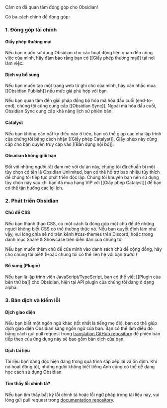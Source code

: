 Cảm ơn đã quan tâm đóng góp cho Obsidian!

Có ba cách chính để đóng góp:

### 1. Đóng góp tài chính

#### Giấy phép thương mại

Nếu bạn muốn sử dụng Obsidian cho các hoạt động liên quan đến công việc của mình, hãy đảm bảo rằng bạn có [[Giấy phép thương mại]] tại nơi làm việc.

#### Dịch vụ bổ sung

Nếu bạn muốn tạo một trang web từ ghi chú của mình, hãy cân nhắc mua [[Obsidian Publish]] nếu mức giá phù hợp với bạn.

Nếu bạn quan tâm đến giải pháp đồng bộ hóa mã hóa đầu cuối (end-to-end), chúng tôi cũng cung cấp [[Obsidian Sync]]. Ngoài mã hóa đầu cuối, Obsidian Sync cung cấp khả năng lịch sử phiên bản.

#### Catalyst

Nếu bạn không cần bất kỳ điều nào ở trên, bạn có thể giúp các nhà lập trình của chúng tôi bằng cách nhận [[Giấy phép Catalyst]]. Giấy phép này cũng cấp cho bạn quyền truy cập vào [[Bản dựng nội bộ]].

#### Obsidian không giới hạn

Đối với những người rất đam mê với dự án này, chúng tôi đã chuẩn bị một tùy chọn có tên là Obsidian Unlimited, bạn có thể hỗ trợ bao nhiêu tùy thích để chúng tôi tiếp tục phát triển độc lập. Chúng tôi khuyên bạn nên sử dụng tùy chọn này sau khi bạn đã mua hạng VIP với [[Giấy phép Catalyst]] để bạn có thể tận hưởng các lợi ích.

### 2. Phát triển Obsidian

#### Chủ đề CSS

Nếu bạn thành thạo CSS, có một cách là đóng góp một chủ đề để những người không biết CSS có thể thưởng thức nó. Nếu bạn quyết định làm như vậy, vui lòng chia sẻ nó trên kênh #css-themes trên Discord, hoặc trong danh mục Share & Showcase trên diễn đàn của chúng tôi.

Nếu bạn muốn thêm chủ đề của mình vào danh sách chủ đề cộng đồng, hãy cho chúng tôi biết! (Hoặc chúng tôi có thể liên hệ với bạn trước!)

#### Bổ sung (Plugin)

Nếu bạn là lập trình viên JavaScript/TypeScript, bạn có thể viết [[Plugin của bên thứ ba]] cho Obsidian, hiện tại API plugin của chúng tôi đang ở dạng alpha.

### 3. Bản dịch và kiểm lỗi

#### Dịch giao diện

Nếu bạn biết một ngôn ngữ khác (tốt nhất là tiếng mẹ đẻ), bạn có thể giúp dịch giao diện Obsidian sang ngôn ngữ của bạn. Bạn có thể làm điều đó bằng cách gửi pull request trong [translation GitHub repository](https://github.com/obsidianmd/obsidian-translations) để phiên bản tiếp theo của ứng dụng này sẽ bao gồm bản dịch của bạn.

#### Dịch tài liệu

Tài liệu bạn đang đọc hiện đang trong quá trình sắp xếp lại và ổn định. Khi nó hoạt động tốt, những người không biết tiếng Anh cũng có thể dễ dàng học cách sử dụng Obsidian.

#### Tìm thấy lỗi chính tả?

Nếu bạn tìm thấy bất kỳ lỗi chính tả hoặc lỗi ngữ pháp trong tài liệu này, vui lòng gửi pull request trong [documentation repository](https://github.com/obsidianmd/obsidian-docs).
